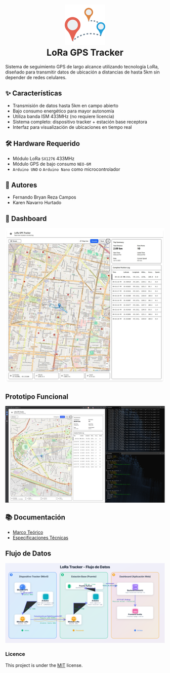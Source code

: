# <div align="center">
<h1 align="center">
  <img src="https://raw.githubusercontent.com/Yrrrrrf/lora-tracker/main/resources/img/map.png" alt="LoRa Tracker Logo" width="128" height="128">
  <div align="center">LoRa GPS Tracker</div>
</h1>

Sistema de seguimiento GPS de largo alcance utilizando tecnología LoRa, diseñado para transmitir datos de ubicación a distancias de hasta 5km sin depender de redes celulares.

## ✨ Características

- Transmisión de datos hasta 5km en campo abierto
- Bajo consumo energético para mayor autonomía
- Utiliza banda ISM 433MHz (no requiere licencia)
- Sistema completo: dispositivo tracker + estación base receptora
- Interfaz para visualización de ubicaciones en tiempo real

## 🛠️ Hardware Requerido

- Módulo LoRa `SX1276` 433MHz
- Módulo GPS de bajo consumo `NEO-6M`
- `Arduino UNO` o `Arduino Nano` como microcontrolador

## 👥 Autores

- Fernando Bryan Reza Campos
- Karen Navarro Hurtado

## 🔌 Dashboard

![Dashboard](./resources/img/dashboard.jpeg)

## Prototipo Funcional

![Prototipo](./resources/img/lora-tracker.png)

## 📚 Documentación

- [Marco Teórico](./resources/docs/00-marco-teorico.md)
- [Especificaciones Técnicas](./resources/docs/01-especificaciones-técnicas.md)

## Flujo de Datos

![FLujo de datos](./resources/docs/dataflow.svg)

### Licence

This project is under the [MIT](./LICENSE) license.